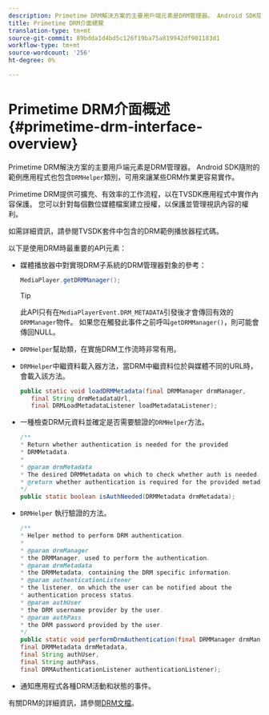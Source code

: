 ```yaml
---
description: Primetime DRM解決方案的主要用戶端元素是DRM管理器。 Android SDK隨附的範例應用程式也包含DRMHelper類別，可用來讓某些DRM作業更容易實作。
title: Primetime DRM介面總覽
translation-type: tm+mt
source-git-commit: 89bdda1d4bd5c126f19ba75a819942df901183d1
workflow-type: tm+mt
source-wordcount: '256'
ht-degree: 0%

---
```



# Primetime DRM介面概述{#primetime-drm-interface-overview}

Primetime DRM解決方案的主要用戶端元素是DRM管理器。 Android SDK隨附的範例應用程式也包含`DRMHelper`類別，可用來讓某些DRM作業更容易實作。

<!--<a id="section_4DD54E085AB345FE9BE00865E56B28DB"></a>-->

Primetime DRM提供可擴充、有效率的工作流程，以在TVSDK應用程式中實作內容保護。 您可以針對每個數位媒體檔案建立授權，以保護並管理視訊內容的權利。

如需詳細資訊，請參閱TVSDK套件中包含的DRM範例播放器程式碼。

以下是使用DRM時最重要的API元素：

* 媒體播放器中對實現DRM子系統的DRM管理器對象的參考：

   ```java
   MediaPlayer.getDRMManager();
   ```

   >[!TIP]
   >
   >此API只有在`MediaPlayerEvent.DRM_METADATA`引發後才會傳回有效的`DRMManager`物件。 如果您在觸發此事件之前呼叫`getDRMManager()`，則可能會傳回NULL。

* `DRMHelper`幫助類，在實施DRM工作流時非常有用。
* `DRMHelper`中繼資料載入器方法，當DRM中繼資料位於與媒體不同的URL時，會載入該方法。

   ```java
   public static void loadDRMMetadata(final DRMManager drmManager,  
      final String drmMetadataUrl,  
      final DRMLoadMetadataListener loadMetadataListener);
   ```

* 一種檢查DRM元資料並確定是否需要驗證的`DRMHelper`方法。

   ```java
   /** 
   * Return whether authentication is needed for the provided 
   * DRMMetadata. 
   * 
   * @param drmMetadata 
   * The desired DRMMetadata on which to check whether auth is needed. 
   * @return whether authentication is required for the provided metadata 
   */ 
   public static boolean isAuthNeeded(DRMMetadata drmMetadata);
   ```

* `DRMHelper` 執行驗證的方法。

   ```java
   /** 
   * Helper method to perform DRM authentication. 
   * 
   * @param drmManager 
   * the DRMManager, used to perform the authentication. 
   * @param drmMetadata 
   * the DRMMetadata, containing the DRM specific information. 
   * @param authenticationListener 
   * the listener, on which the user can be notified about the 
   * authentication process status. 
   * @param authUser 
   * the DRM username provider by the user. 
   * @param authPass 
   * the DRM password provided by the user. 
   */ 
   public static void performDrmAuthentication(final DRMManager drmManager,  
   final DRMMetadata drmMetadata,  
   final String authUser,  
   final String authPass,  
   final DRMAuthenticationListener authenticationListener);
   ```

* 通知應用程式各種DRM活動和狀態的事件。

有關DRM的詳細資訊，請參閱[DRM文檔](https://helpx.adobe.com/primetime/user-guide.html)。
